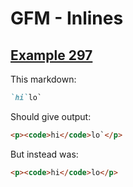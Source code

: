 # GFM - Inlines

## [Example 297](https://spec.commonmark.org/0.29/#example-297)

This markdown:

```markdown
`hi`lo`

```

Should give output:

```html
<p><code>hi</code>lo`</p>
```

But instead was:

```html
<p><code>hi</code>lo</p>
```
